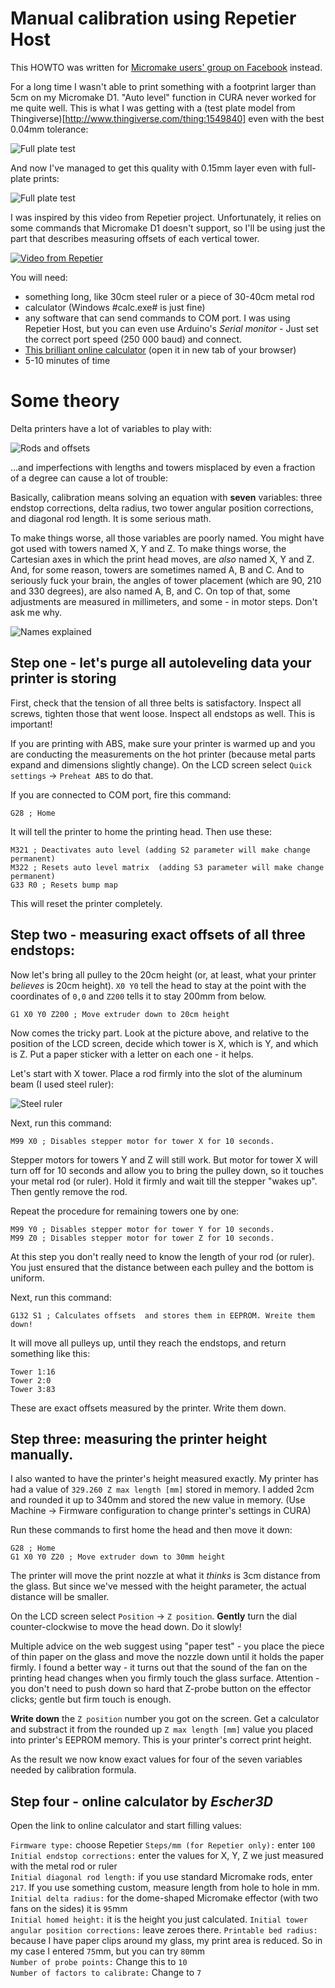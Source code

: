 # Manual calibration using Repetier Host

This HOWTO was written for [Micromake users' group on Facebook](https://www.facebook.com/groups/173676226330714/) instead.

For a long time I wasn't able to print something with a footprint larger than 5cm on my Micromake D1. "Auto level" function in CURA never worked for me quite well. This is what I was getting with a (test plate model from Thingiverse)[http://www.thingiverse.com/thing:1549840] even with the best 0.04mm tolerance:

![Full plate test](https://raw.githubusercontent.com/Bougakov/Micromake-D1-3D-printer/master/images/leveling0.png)

And now I've managed to get this quality with 0.15mm layer even with full-plate prints:

![Full plate test](https://raw.githubusercontent.com/Bougakov/Micromake-D1-3D-printer/master/images/leveling1.jpg)

I was inspired by this video from Repetier project. Unfortunately, it relies on some commands that Micromake D1 doesn't support, so I'll be using just the part that describes measuring offsets of each vertical tower.

[![Video from Repetier](http://img.youtube.com/vi/L9URtv2LqKc/0.jpg)](http://www.youtube.com/watch?v=L9URtv2LqKc?t=5)

You will need:

* something long, like 30cm steel ruler or a piece of 30-40cm metal rod
* calculator (Windows #calc.exe# is just fine)
* any software that can send commands to COM port. I was using Repetier Host, but you can even use Arduino's *Serial monitor* - Just set the correct port speed (250 000 baud) and connect.
* [This brilliant online calculator](http://escher3d.com/pages/wizards/wizarddelta.php) (open it in new tab of your browser)
* 5-10 minutes of time

# Some theory

Delta printers have a lot of variables to play with:

![Rods and offsets](https://www.repetier.com/firmware/v092/images/deltacolumnnames2.png)

...and imperfections with lengths and towers misplaced by even a fraction of a degree can cause a lot of trouble:

Basically, calibration means solving an equation with **seven** variables: three endstop corrections, delta radius, two tower angular position corrections, and diagonal rod length. It is some serious math.

To make things worse, all those variables are poorly named. You might have got used with towers named X, Y and Z. To make things worse, the Cartesian axes in which the print head moves, are *also* named X, Y and Z. And, for some reason, towers are sometimes named A, B and C. And to seriously fuck your brain, the angles of tower placement (which are 90, 210 and 330 degrees), are also named A, B, and C. On top of that, some adjustments are measured in millimeters, and some - in motor steps. Don't ask me why.

![Names explained](https://raw.githubusercontent.com/Bougakov/Micromake-D1-3D-printer/master/images/Explainer.png)

## Step one - let's purge all autoleveling data your printer is storing

First, check that the tension of all three belts is satisfactory. Inspect all screws, tighten those that went loose. Inspect all endstops as well. This is important!

If you are printing with ABS, make sure your printer is warmed up and you are conducting the measurements on the hot printer (because metal parts expand and dimensions slightly change). On the LCD screen select `Quick settings` -> `Preheat ABS` to do that.

If you are connected to COM port, fire this command:

~~~~
G28 ; Home
~~~~

It will tell the printer to home the printing head. Then use these:

~~~~
M321 ; Deactivates auto level (adding S2 parameter will make change permanent)
M322 ; Resets auto level matrix  (adding S3 parameter will make change permanent)
G33 R0 ; Resets bump map
~~~~

This will reset the printer completely. 

## Step two - measuring exact offsets of all three endstops:

Now let's bring all pulley to the 20cm height (or, at least, what your printer *believes* is 20cm height). `X0 Y0` tell the head to stay at the point with the coordinates of `0,0` and `Z200` tells it to stay 200mm from below.

~~~~
G1 X0 Y0 Z200 ; Move extruder down to 20cm height
~~~~

Now comes the tricky part. Look at the picture above, and relative to the position of the LCD screen, decide which tower is X, which is Y, and which is Z. Put a paper sticker with a letter on each one - it helps.

Let's start with X tower. Place a rod firmly into the slot of the aluminum beam (I used steel ruler):

![Steel ruler](https://raw.githubusercontent.com/Bougakov/Micromake-D1-3D-printer/master/images/leveling1.jpg)

Next, run this command:

~~~~
M99 X0 ; Disables stepper motor for tower X for 10 seconds.
~~~~

Stepper motors for towers Y and Z will still work. But motor for tower X will turn off for 10 seconds and allow you to bring the pulley down, so it touches your metal rod (or ruler). Hold it firmly and wait till the stepper "wakes up". Then gently remove the rod.

Repeat the procedure for remaining towers one by one:

~~~~
M99 Y0 ; Disables stepper motor for tower Y for 10 seconds.
M99 Z0 ; Disables stepper motor for tower Z for 10 seconds.
~~~~

At this step you don't really need to know the length of your rod (or ruler). You just ensured that the distance between each pulley and the bottom is uniform. 

Next, run this command:

~~~~
G132 S1 ; Calculates offsets  and stores them in EEPROM. Wreite them down!
~~~~

It will move all pulleys up, until they reach the endstops, and return something like this:

~~~~
Tower 1:16
Tower 2:0
Tower 3:83
~~~~

These are exact offsets measured by the printer. Write them down.

## Step three: measuring the printer height manually.

I also wanted to have the printer's height measured exactly. My printer has had a value of `329.260 Z max length [mm]` stored in memory. I added 2cm and rounded it up to 340mm and stored the new value in memory. (Use Machine -> Firmware configuration to change printer's settings in CURA)

Run these commands to first home the head and then move it down:

~~~~
G28 ; Home
G1 X0 Y0 Z20 ; Move extruder down to 30mm height
~~~~

The printer will move the print nozzle at what it *thinks* is 3cm distance from the glass. But since we've messed with the height parameter, the actual distance will be smaller. 

On the LCD screen select `Position` -> `Z position`. **Gently** turn the dial counter-clockwise to move the head down. Do it slowly!

Multiple advice on the web suggest using "paper test" - you place the piece of thin paper on the glass and move the nozzle down until it holds the paper firmly. I found a better way - it turns out that the sound of the fan on the printing head changes when you firmly touch the glass surface. Attention - you don't need to push down so hard that Z-probe button on the effector clicks; gentle but firm touch is enough.

**Write down** the `Z position` number you got on the screen. Get a calculator and substract it from the rounded up `Z max length [mm]` value you placed into printer's EEPROM memory. This is your printer's correct print height.

As the result we now know exact values for four of the seven variables needed by calibration formula.

## Step four - online calculator by *Escher3D*

Open the link to online calculator and start filling values:

`Firmware type:` choose Repetier
`Steps/mm (for Repetier only):` enter `100`		
`Initial endstop corrections:` enter the values for X, Y, Z we just measured with the metal rod or ruler	
`Initial diagonal rod length:` if you use standard Micromake rods, enter `217`. If you use something custom, measure length from hole to hole in mm.		
`Initial delta radius:` for the dome-shaped Micromake effector (with two fans on the sides) it is `95`mm		
`Initial homed height:` it is the height you just calculated.
`Initial tower angular position corrections:` leave zeroes there.
`Printable bed radius:` because I have paper clips around my glass, my print area is reduced. So in my case I entered `75`mm, but you can try `80`mm		
`Number of probe points:` Change this to `10`		
`Number of factors to calibrate:` Change to `7`		

